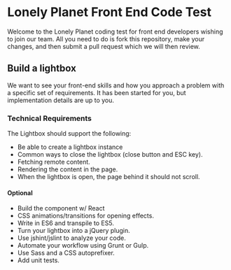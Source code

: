 # Lonely Planet Front End Code Test

Welcome to the Lonely Planet coding test for front end developers wishing to join our team.
All you need to do is fork this repository, make your changes, and then submit a pull request which we will then review.

## Build a lightbox

We want to see your front-end skills and how you approach a problem with a specific set of requirements.
It has been started for you, but implementation details are up to you.

### Technical Requirements

The Lightbox should support the following:

- Be able to create a lightbox instance
- Common ways to close the lightbox (close button and ESC key).
- Fetching remote content.
- Rendering the content in the page.
- When the lightbox is open, the page behind it should not scroll.

#### Optional
- Build the component w/ React
- CSS animations/transitions for opening effects.
- Write in ES6 and transpile to ES5.
- Turn your lightbox into a jQuery plugin.
- Use jshint/jslint to analyze your code.
- Automate your workflow using Grunt or Gulp.
- Use Sass and a CSS autoprefixer.
- Add unit tests.
